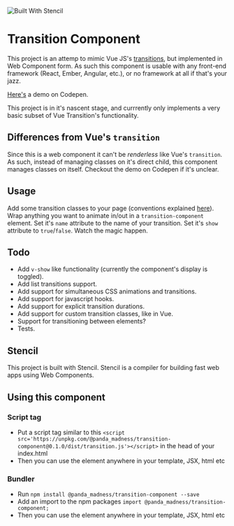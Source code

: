 ![Built With Stencil](https://img.shields.io/badge/-Built%20With%20Stencil-16161d.svg?logo=data%3Aimage%2Fsvg%2Bxml%3Bbase64%2CPD94bWwgdmVyc2lvbj0iMS4wIiBlbmNvZGluZz0idXRmLTgiPz4KPCEtLSBHZW5lcmF0b3I6IEFkb2JlIElsbHVzdHJhdG9yIDE5LjIuMSwgU1ZHIEV4cG9ydCBQbHVnLUluIC4gU1ZHIFZlcnNpb246IDYuMDAgQnVpbGQgMCkgIC0tPgo8c3ZnIHZlcnNpb249IjEuMSIgaWQ9IkxheWVyXzEiIHhtbG5zPSJodHRwOi8vd3d3LnczLm9yZy8yMDAwL3N2ZyIgeG1sbnM6eGxpbms9Imh0dHA6Ly93d3cudzMub3JnLzE5OTkveGxpbmsiIHg9IjBweCIgeT0iMHB4IgoJIHZpZXdCb3g9IjAgMCA1MTIgNTEyIiBzdHlsZT0iZW5hYmxlLWJhY2tncm91bmQ6bmV3IDAgMCA1MTIgNTEyOyIgeG1sOnNwYWNlPSJwcmVzZXJ2ZSI%2BCjxzdHlsZSB0eXBlPSJ0ZXh0L2NzcyI%2BCgkuc3Qwe2ZpbGw6I0ZGRkZGRjt9Cjwvc3R5bGU%2BCjxwYXRoIGNsYXNzPSJzdDAiIGQ9Ik00MjQuNywzNzMuOWMwLDM3LjYtNTUuMSw2OC42LTkyLjcsNjguNkgxODAuNGMtMzcuOSwwLTkyLjctMzAuNy05Mi43LTY4LjZ2LTMuNmgzMzYuOVYzNzMuOXoiLz4KPHBhdGggY2xhc3M9InN0MCIgZD0iTTQyNC43LDI5Mi4xSDE4MC40Yy0zNy42LDAtOTIuNy0zMS05Mi43LTY4LjZ2LTMuNkgzMzJjMzcuNiwwLDkyLjcsMzEsOTIuNyw2OC42VjI5Mi4xeiIvPgo8cGF0aCBjbGFzcz0ic3QwIiBkPSJNNDI0LjcsMTQxLjdIODcuN3YtMy42YzAtMzcuNiw1NC44LTY4LjYsOTIuNy02OC42SDMzMmMzNy45LDAsOTIuNywzMC43LDkyLjcsNjguNlYxNDEuN3oiLz4KPC9zdmc%2BCg%3D%3D&colorA=16161d&style=flat-square)

# Transition Component

This project is an attemp to mimic Vue JS's [transitions](https://vuejs.org/v2/guide/transitions.html), but implemented in Web Component form. As such this component is usable with any front-end framework (React, Ember, Angular, etc.), or no framework at all if that's your jazz.

[Here's](https://codepen.io/panda_madness/pen/eYmZrbz) a demo on Codepen.

This project is in it's nascent stage, and currrently only implements a very basic subset of Vue Transition's functionality.

## Differences from Vue's `transition`

Since this is a web component it can't be _renderless_ like Vue's `transition`. As such, instead of managing classes on it's direct child, this component manages classes on itself. Checkout the demo on Codepen if it's unclear.

## Usage

Add some transition classes to your page (conventions explained [here](https://vuejs.org/v2/guide/transitions.html#Transition-Classes)).
Wrap anything you want to animate in/out in a `transition-component` element. Set it's `name` attribute to the name of your transition. Set it's `show` attribute to `true`/`false`. Watch the magic happen.

## Todo
- Add `v-show` like functionality (currently the component's display is toggled).
- Add list transitions support.
- Add support for simultaneous CSS animations and transitions.
- Add support for javascript hooks.
- Add support for explicit transition durations.
- Add support for custom transition classes, like in Vue.
- Support for transitioning between elements?
- Tests.

## Stencil

This project is built with Stencil. Stencil is a compiler for building fast web apps using Web Components.

## Using this component

### Script tag

- Put a script tag similar to this `<script src='https://unpkg.com/@panda_madness/transition-component@0.1.0/dist/transition.js'></script>` in the head of your index.html
- Then you can use the element anywhere in your template, JSX, html etc

### Bundler
- Run `npm install @panda_madness/transition-component --save`
- Add an import to the npm packages `import @panda_madness/transition-component;`
- Then you can use the element anywhere in your template, JSX, html etc
